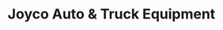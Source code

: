 ---
title: "Joyco Auto & Truck Equipment"
url: /lubbock/joyco-auto-and-truck-equipment/
shop: car repair
---